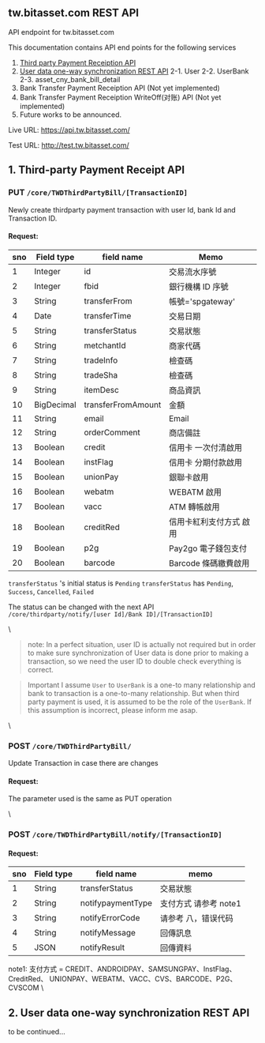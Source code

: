 ## tw.bitasset.com REST API

API endpoint for tw.bitasset.com

This documentation contains API end points for the following services

1.  [Third party Payment Receiption API](#head1)
2.  [User data one-way synchronization REST API](#head2)
2-1.  User
2-2.  UserBank
2-3.  asset_cny_bank_bill_detail
3.  Bank Transfer Payment Receiption API (Not yet implemented)
4.  Bank Transfer Payment Receiption WriteOff(对账) API (Not yet implemented)
5.  Future works to be announced.


Live URL:
https://api.tw.bitasset.com/


Test URL:
http://test.tw.bitasset.com/



## <a name="head1"></a>1. Third-party Payment Receipt API

### PUT `/core/TWDThirdPartyBill/[TransactionID]`

Newly create thirdparty payment transaction with user Id, bank Id and Transaction ID.

#### Request:

| sno | Field type | field name         | Memo                  |
|-----|------------|--------------------|-----------------------|
| 1   | Integer    | id                 | 交易流水序號          |
| 2   | Integer    | fbid               | 銀行機構 ID 序號      |
| 3   | String     | transferFrom       | 帳號='spgateway'      |
| 4   | Date       | transferTime       | 交易日期              |
| 5   | String     | transferStatus     | 交易狀態              |
| 6   | String     | metchantId         | 商家代碼              |
| 7   | String     | tradeInfo          | 檢查碼                |
| 8   | String     | tradeSha           | 檢查碼                |
| 9   | String     | itemDesc           | 商品資訊              |
| 10  | BigDecimal | transferFromAmount | 金額                  |
| 11  | String     | email              | Email                 |
| 12  | String     | orderComment       | 商店備註              |
| 13  | Boolean    | credit             | 信用卡 一次付清啟用   |
| 14  | Boolean    | instFlag           | 信用卡 分期付款啟用   |
| 15  | Boolean    | unionPay           | 銀聯卡啟用            |
| 16  | Boolean    | webatm             | WEBATM 啟用           |
| 17  | Boolean    | vacc               | ATM 轉帳啟用          |
| 18  | Boolean    | creditRed          | 信用卡紅利支付方式 啟用 |
| 19  | Boolean    | p2g                | Pay2go 電子錢包支付  |
| 20  | Boolean    | barcode            | Barcode 條碼繳費啟用  |


`transferStatus` 's initial status is `Pending`
`transferStatus` has `Pending`, `Success`, `Cancelled`, `Failed`

The status can be changed with the next API `/core/thirdparty/notify/[user Id]/Bank ID]/[TransactionID]`

 \
> note:
> In a perfect situation, user ID is actually not required but in order to make sure synchronization of User data is done prior to making a transaction, so we need the user ID to double check everything is correct.

> Important
> I assume `User` to `UserBank` is a one-to many relationship and bank to transaction is a one-to-many relationship. But when third party payment is used, it is assumed to be the role of the `UserBank`. If this assumption is incorrect, please inform me asap.

 \

### POST `/core/TWDThirdPartyBill/`

Update Transaction in case there are changes

#### Request:
The parameter used is the same as PUT operation

\

### POST `/core/TWDThirdPartyBill/notify/[TransactionID]`

#### Request:
| sno | Field type | field name      |  memo               |
|-----|------------|-----------------|---------------------|
| 1   | String     | transferStatus  | 交易狀態            |
| 2   | String     | notifypaymentType  | 支付方式 请参考 note1           |
| 3   | String     | notifyErrorCode | 请参考 八，错误代码 |
| 4   | String     | notifyMessage  | 回傳訊息            |
| 5   | JSON       | notifyResult   | 回傳資料            |

note1: 支付方式 = CREDIT、ANDROIDPAY、SAMSUNGPAY、InstFlag、CreditRed、 UNIONPAY、WEBATM、VACC、CVS、BARCODE、P2G、CVSCOM
\

## <a name="head2"></a>2. User data one-way synchronization REST API


to be continued...


```sss
```
